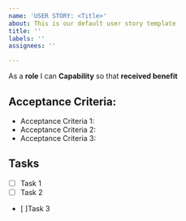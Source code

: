 ```yaml
---
name: 'USER STORY: <Title>'
about: This is our default user story template
title: ''
labels: ''
assignees: ''

---
```


As a **role** I can **Capability** so that **received benefit**

## Acceptance Criteria:
- Acceptance Criteria 1: 
- Acceptance Criteria 2: 
- Acceptance Criteria 3: 

## Tasks
- [ ] Task 1
- [ ] Task 2
- [ ]Task 3
